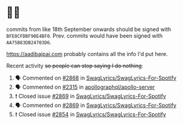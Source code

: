 # 👋🏻
<!--
**aadibajpai/aadibajpai** is a ✨ _special_ ✨ repository because its `README.md` (this file) appears on your GitHub profile.
-->
commits from like 18th September onwards should be signed with `BFE0CFDBF90E4BF0`. Prev. commits would have been signed with `AA75B83DB24703D6`.

https://aadibajpai.com probably contains all the info I'd put here.

Recent activity ~~so people can stop saying I do nothing~~:
<!--START_SECTION:activity-->
1. 🗣 Commented on [#2868](https://github.com/SwagLyrics/SwagLyrics-For-Spotify/issues/2868) in [SwagLyrics/SwagLyrics-For-Spotify](https://github.com/SwagLyrics/SwagLyrics-For-Spotify)
2. 🗣 Commented on [#2315](https://github.com/apollographql/apollo-server/issues/2315) in [apollographql/apollo-server](https://github.com/apollographql/apollo-server)
3. ❗️ Closed issue [#2869](https://github.com/SwagLyrics/SwagLyrics-For-Spotify/issues/2869) in [SwagLyrics/SwagLyrics-For-Spotify](https://github.com/SwagLyrics/SwagLyrics-For-Spotify)
4. 🗣 Commented on [#2869](https://github.com/SwagLyrics/SwagLyrics-For-Spotify/issues/2869) in [SwagLyrics/SwagLyrics-For-Spotify](https://github.com/SwagLyrics/SwagLyrics-For-Spotify)
5. ❗️ Closed issue [#2854](https://github.com/SwagLyrics/SwagLyrics-For-Spotify/issues/2854) in [SwagLyrics/SwagLyrics-For-Spotify](https://github.com/SwagLyrics/SwagLyrics-For-Spotify)
<!--END_SECTION:activity-->
